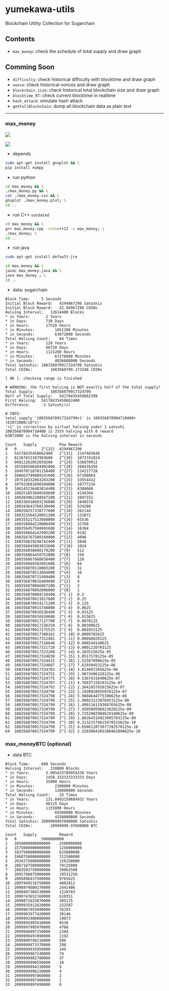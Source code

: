 # yumekawa-utils
Blockchain Utility Collection for Sugarchain

## Contents
 - `max_money`: check the schedule of total supply and draw graph

## Comming Soon
 - `difficulty`: check historical difficulty with blocktime and draw graph
 - `nonce`: check historical nonces and draw graph
 - `blockchain_size`: check historical total blockchain size and draw graph
 - `blocktime_RT`: check current blocktime in realtime
 - `hash_attack`: simulate hash attack
 - `getFullBlockchain`: dump all blockchain data as plain text

-----

### max_money
![](https://github.com/sugarchain-project/yumekawa-utils/blob/master/max_money/max_money.png)

![](https://github.com/sugarchain-project/yumekawa-utils/blob/master/max_money/excel.png)

 - depends
```bash
sudo apt-get install gnuplot && \
pip install numpy
```

 - run python
```bash
cd max_money && \
./max_money.py && \
cat ./max_money.csv && \
gnuplot ./max_money.plot; \
cd ..
```

- run C++ `outdated`
```bash
cd max_money && \
g++ max_money.cpp -std=c++11 -o max_money; \
./max_money; \
cd ..
```

- run java
```bash
sudo apt-get install default-jre
```
```bash
cd max_money && \
javac max_money.java && \
java max_money ; \
cd ..
```

 - data: sugarchain
```
Block Time:		5 Seconds
Initial Block Reward:	4294967296 Satoshis
Initial Block Reward:	42.94967296 COINs
Halving Interval:	12614400 Blocks
* in Years:		  2 Years
* in Days:		  730 Days
* in Hours:		  17520 Hours
* in Minutes:		  1051200 Minutes
* in Seconds:		  63072000 Seconds
Total Halving Count:	64 Times
* in Years:		  128 Years
* in Days:		  46720 Days
* in Hours:		  1121280 Hours
* in Minutes:		  67276800 Minutes
* in Seconds:		  4036608000 Seconds
Total Satoshis:	108356870917324799 Satoshis
Total COINs:		1083568709.173248 COINs

[ OK ]: checking range is finished

# WARNING: the first halving is NOT exactly half of the total supply!
Total Supply:		108356870917324799
Half of Total Supply:	54178435458662399
First Halving:	54178435458662400
Difference:		-1 Satoshi(s)

# INFO:
total supply '108356870917324799+1' is 108356870904710400+(63072000/10*2)'
'+1' is correction by virtual halving under 1 satoshi
108356870904710400 is 33th halving with 0 reward
63072000 is the halving interval in seconds

Count	Supply			Pow	Reward
0	0			2^{32}	4294967296
1	54178435458662400	2^{31}	2147483648	
2	81267653187993600	2^{30}	1073741824	
3	94812262052659200	2^{29}	536870912	
4	101584566484992000	2^{28}	268435456	
5	104970718701158400	2^{27}	134217728	
6	106663794809241600	2^{26}	67108864	
7	107510332863283200	2^{25}	33554432	
8	107933601890304000	2^{24}	16777216	
9	108145236403814400	2^{23}	8388608	
10	108251053660569600	2^{22}	4194304	
11	108303962288947200	2^{21}	2097152	
12	108330416603136000	2^{20}	1048576	
13	108343643760230400	2^{19}	524288	
14	108350257338777600	2^{18}	262144	
15	108353564128051200	2^{17}	131072	
16	108355217522688000	2^{16}	65536	
17	108356044220006400	2^{15}	32768	
18	108356457568665600	2^{14}	16384	
19	108356664242995200	2^{13}	8192	
20	108356767580160000	2^{12}	4096	
21	108356819248742400	2^{11}	2048	
22	108356845083033600	2^{10}	1024	
23	108356858000179200	2^{9}	512	
24	108356864458752000	2^{8}	256	
25	108356867688038400	2^{7}	128	
26	108356869302681600	2^{6}	64	
27	108356870110003200	2^{5}	32	
28	108356870513664000	2^{4}	16	
29	108356870715494400	2^{3}	8	
30	108356870816409600	2^{2}	4	
31	108356870866867200	2^{1}	2	
32	108356870892096000	2^{0}	1	
33	108356870904710400	2^{-1}	0.5	
34	108356870911017600	2^{-2}	0.25	
35	108356870914171200	2^{-3}	0.125	
36	108356870915748000	2^{-4}	0.0625	
37	108356870916536400	2^{-5}	0.03125	
38	108356870916930600	2^{-6}	0.015625	
39	108356870917127700	2^{-7}	0.0078125	
40	108356870917226250	2^{-8}	0.00390625	
41	108356870917275525	2^{-9}	0.001953125	
42	108356870917300162	2^{-10}	0.0009765625	
43	108356870917312481	2^{-11}	0.00048828125	
44	108356870917318640	2^{-12}	0.000244140625	
45	108356870917321720	2^{-13}	0.0001220703125	
46	108356870917323260	2^{-14}	6.103515625e-05	
47	108356870917324030	2^{-15}	3.0517578125e-05	
48	108356870917324415	2^{-16}	1.52587890625e-05	
49	108356870917324607	2^{-17}	7.62939453125e-06	
50	108356870917324703	2^{-18}	3.814697265625e-06	
51	108356870917324751	2^{-19}	1.9073486328125e-06	
52	108356870917324775	2^{-20}	9.5367431640625e-07	
53	108356870917324787	2^{-21}	4.76837158203125e-07	
54	108356870917324793	2^{-22}	2.384185791015625e-07	
55	108356870917324796	2^{-23}	1.1920928955078125e-07	
56	108356870917324798	2^{-24}	5.9604644775390625e-08	
57	108356870917324799	2^{-25}	2.98023223876953125e-08	
58	108356870917324799	2^{-26}	1.490116119384765625e-08	
59	108356870917324799	2^{-27}	7.450580596923828125e-09	
60	108356870917324799	2^{-28}	3.7252902984619140625e-09	
61	108356870917324799	2^{-29}	1.86264514923095703125e-09	
62	108356870917324799	2^{-30}	9.31322574615478515625e-10	
63	108356870917324799	2^{-31}	4.656612873077392578125e-10	
64	108356870917324799	2^{-32}	2.3283064365386962890625e-10
```

### max_moneyBTC (optional)
<!-- ![](https://github.com/sugarchain-project/yumekawa-utils/blob/master/max_moneyBTC/max_moneyBTC.png) -->

 - data BTC
```
Block Time:		600 Seconds
Halving Interval:	210000 Blocks
* in Years:		  3.995433789954338 Years
* in Days:		  1458.333333333333 Days
* in Hours:		  35000 Hours
* in Minutes:		  2100000 Minutes
* in Seconds:		  126000000 Seconds
Total Halving Count:	33 Times
* in Years:		  131.8493150684932 Years
* in Days:		  48125 Days
* in Hours:		  1155000 Hours
* in Minutes:		  69300000 Minutes
* in Seconds:		  4158000000 Seconds
Total Satoshis:	2099999997690000 Satoshis
Total COINs:		20999999.97690000 BTC

Count	Supply			Reward
0	0			5000000000
1	1050000000000000	2500000000
2	1575000000000000	1250000000
3	1837500000000000	625000000
4	1968750000000000	312500000
5	2034375000000000	156250000
6	2067187500000000	78125000
7	2083593750000000	39062500
8	2091796875000000	19531250
9	2095898437500000	9765625
10	2097949218750000	4882812
11	2098974609270000	2441406
12	2099487304530000	1220703
13	2099743652160000	610351
14	2099871825870000	305175
15	2099935912620000	152587
16	2099967955890000	76293
17	2099983977420000	38146
18	2099991988080000	19073
19	2099995993410000	9536
20	2099997995970000	4768
21	2099998997250000	2384
22	2099999497890000	1192
23	2099999748210000	596
24	2099999873370000	298
25	2099999935950000	149
26	2099999967240000	74
27	2099999982780000	37
28	2099999990550000	18
29	2099999994330000	9
30	2099999996220000	4
31	2099999997060000	2
32	2099999997480000	1
33	2099999997690000	0
```